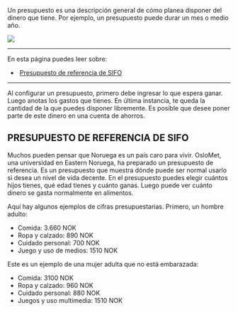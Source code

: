 Un presupuesto es una descripción general de cómo planea disponer del dinero que tiene. Por ejemplo, un presupuesto puede durar un mes o medio año.

![](https://cdn.kursoria.no/pensum/elements/-_gtfrde.jpg)

---

En esta página puedes leer sobre:

-    [Presupuesto de referencia de SIFO](#presupuesto-de-referencia-de-sifo)

---

Al configurar un presupuesto, primero debe ingresar lo que espera ganar. Luego anotas los gastos que tienes. En última instancia, te queda la cantidad de la que puedes disponer libremente. Es posible que desee poner parte de este dinero en una cuenta de ahorros.

## PRESUPUESTO DE REFERENCIA DE SIFO

Muchos pueden pensar que Noruega es un país caro para vivir. OsloMet, una universidad en Eastern Noruega, ha preparado un presupuesto de referencia. Es un presupuesto que muestra dónde puede ser normal usarlo si desea un nivel de vida decente. En el presupuesto puedes elegir cuántos hijos tienes, qué edad tienes y cuánto ganas. Luego puede ver cuánto dinero se gasta normalmente en alimentos.

Aquí hay algunos ejemplos de cifras presupuestarias. Primero, un hombre adulto:

-   Comida: 3.660 NOK
-   Ropa y calzado: 890 NOK
-   Cuidado personal: 700 NOK
-   Juego y uso de medios: 1510 NOK

Este es un ejemplo de una mujer adulta que no está embarazada:

-   Comida: 3100 NOK
-   Ropa y calzado: 960 NOK
-   Cuidado personal: 880 NOK
-   Juegos y uso multimedia: 1510 NOK